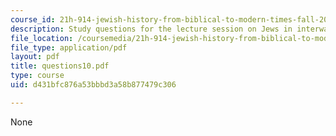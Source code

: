 ```yaml
---
course_id: 21h-914-jewish-history-from-biblical-to-modern-times-fall-2007
description: Study questions for the lecture session on Jews in interwar Europe.
file_location: /coursemedia/21h-914-jewish-history-from-biblical-to-modern-times-fall-2007/d431bfc876a53bbbd3a58b877479c306_questions10.pdf
file_type: application/pdf
layout: pdf
title: questions10.pdf
type: course
uid: d431bfc876a53bbbd3a58b877479c306

---
```

None